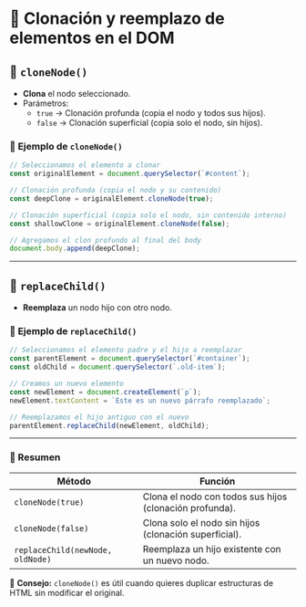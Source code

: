 # 📌 Clonación y reemplazo de elementos en el DOM

## 🔹 `cloneNode()`
- **Clona** el nodo seleccionado.
- Parámetros:
  - `true` → Clonación profunda (copia el nodo y todos sus hijos).
  - `false` → Clonación superficial (copia solo el nodo, sin hijos).

### 📌 Ejemplo de `cloneNode()`
```javascript
// Seleccionamos el elemento a clonar
const originalElement = document.querySelector(`#content`);

// Clonación profunda (copia el nodo y su contenido)
const deepClone = originalElement.cloneNode(true);

// Clonación superficial (copia solo el nodo, sin contenido interno)
const shallowClone = originalElement.cloneNode(false);

// Agregamos el clon profundo al final del body
document.body.append(deepClone);
```

---

## 🔹 `replaceChild()`
- **Reemplaza** un nodo hijo con otro nodo.

### 📌 Ejemplo de `replaceChild()`
```javascript
// Seleccionamos el elemento padre y el hijo a reemplazar
const parentElement = document.querySelector(`#container`);
const oldChild = document.querySelector(`.old-item`);

// Creamos un nuevo elemento
const newElement = document.createElement(`p`);
newElement.textContent = `Este es un nuevo párrafo reemplazado`;

// Reemplazamos el hijo antiguo con el nuevo
parentElement.replaceChild(newElement, oldChild);
```

---

### 📌 Resumen
| Método | Función |
|--------|---------|
| `cloneNode(true)`  | Clona el nodo con todos sus hijos (clonación profunda). |
| `cloneNode(false)` | Clona solo el nodo sin hijos (clonación superficial). |
| `replaceChild(newNode, oldNode)` | Reemplaza un hijo existente con un nuevo nodo. |

🚀 **Consejo:** `cloneNode()` es útil cuando quieres duplicar estructuras de HTML sin modificar el original.
